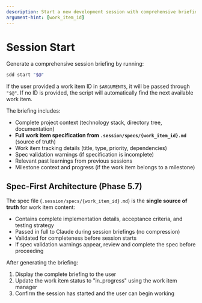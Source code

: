 ```yaml
---
description: Start a new development session with comprehensive briefing
argument-hint: [work_item_id]
---
```


# Session Start

Generate a comprehensive session briefing by running:

```bash
sdd start "$@"
```

If the user provided a work item ID in `$ARGUMENTS`, it will be passed through `"$@"`. If no ID is provided, the script will automatically find the next available work item.

The briefing includes:
- Complete project context (technology stack, directory tree, documentation)
- **Full work item specification from `.session/specs/{work_item_id}.md`** (source of truth)
- Work item tracking details (title, type, priority, dependencies)
- Spec validation warnings (if specification is incomplete)
- Relevant past learnings from previous sessions
- Milestone context and progress (if the work item belongs to a milestone)

## Spec-First Architecture (Phase 5.7)

The spec file (`.session/specs/{work_item_id}.md`) is the **single source of truth** for work item content:
- Contains complete implementation details, acceptance criteria, and testing strategy
- Passed in full to Claude during session briefings (no compression)
- Validated for completeness before session starts
- If spec validation warnings appear, review and complete the spec before proceeding

After generating the briefing:
1. Display the complete briefing to the user
2. Update the work item status to "in_progress" using the work item manager
3. Confirm the session has started and the user can begin working
